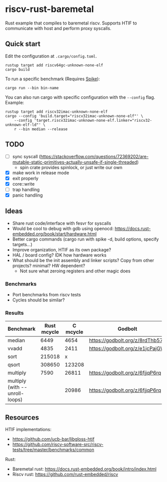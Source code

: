 # riscv-rust-baremetal
Rust example that compiles to baremetal riscv. Supports HTIF to communicate with host and perform proxy syscalls.

## Quick start
Edit the configuration at `.cargo/config.toml`.
```
rustup target add riscv64gc-unknown-none-elf
cargo build
```

To run a specific benchmark (Requires [Spike](https://github.com/riscv-software-src/riscv-isa-sim)):
```
cargo run --bin bin-name
```

You can also run cargo with specific configuration with the `--config` flag. Example:
```
rustup target add riscv32imac-unknown-none-elf
cargo --config 'build.target="riscv32imac-unknown-none-elf"' \
    --config 'target.riscv32imac-unknown-none-elf.linker="riscv32-unknown-elf-ld"' \
    r --bin median --release
```
## TODO
- [ ] sync syscall (https://stackoverflow.com/questions/72369202/are-mutable-static-primitives-actually-unsafe-if-single-threaded)
    - spin crate provides spinlock, or just write our own
- [x] make work in release mode
- [x] exit properly
- [x] core::write
- [ ] trap handling
- [x] panic handling

## Ideas
- Share rust code/interface with fesvr for syscalls
- Would be cool to debug with gdb using openocd: https://docs.rust-embedded.org/book/start/hardware.html
- Better cargo commands (cargo run with spike -d, build options, specify targets...)
- Improve organization, HTIF as its own package?
- HAL / board config? IDK how hardware works
- What should be the init assembly and linker scripts? Copy from other projects? minimal? HW dependent?
    - Not sure what zeroing registers and other magic does

### Benchmarks
- Port benchmarks from riscv tests
- Cycles should be similar?

### Results
| Benchmark                      | Rust mcycle | C mcycle | Godbolt                         |
|--------------------------------|-------------|----------|---------------------------------|
| median                         | 6449        | 4654     | https://godbolt.org/z/8rdThb57a |
| vvadd                          | 4835        | 2411     | https://godbolt.org/z/e1jcPajGW |
| sort                           | 215018      | x        |                                 |
| qsort                          | 308650      | 123208   |                                 |
| multiply                       | 7590        | 26811    | https://godbolt.org/z/6fjjqP6rq |
| multiply (with --unroll-loops) |             | 20986    | https://godbolt.org/z/6fjjqP6rq |


## Resources
HTIF implementations:
- https://github.com/ucb-bar/libgloss-htif
- https://github.com/riscv-software-src/riscv-tests/tree/master/benchmarks/common

Rust:
- Baremetal rust: https://docs.rust-embedded.org/book/intro/index.html
- Riscv rust: https://github.com/rust-embedded/riscv
